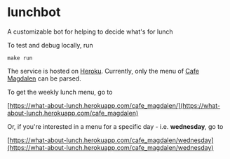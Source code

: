 # lunchbot
A customizable bot for helping to decide what's for lunch

To test and debug locally, run

    make run

The service is hosted on [Heroku](https://what-about-lunch.herokuapp.com). Currently, only the menu of [Cafe Magdalen](https://www.oxfordsp.com/parklife/magdalen-centre/) can be parsed.

To get the weekly lunch menu, go to 

[https://what-about-lunch.herokuapp.com/cafe_magdalen/](https://what-about-lunch.herokuapp.com/cafe_magdalen)

Or, if you're interested in a menu for a specific day - i.e. **wednesday**, go to 

[https://what-about-lunch.herokuapp.com/cafe_magdalen/wednesday](https://what-about-lunch.herokuapp.com/cafe_magdalen/wednesday)
